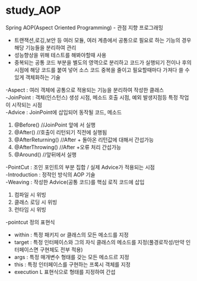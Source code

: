 # study_AOP

Spring AOP(Aspect Oriented Programming) - 관점 지향 프로그래밍 <br>
- 트랜잭션,로깅,보안 등 여러 모듈, 여러 계층에서 공통으로 필요로 하는 기능의 경우 해당 기능들을 분리하여 관리 <br>
- 성능향상을 위해 테스트를 해봐야할때 사용 <br>
- 중복되는 공통 코드 부분을 별도의 영역으로 분리하고 코드가 실행되기 전이나 후의 시점에 해당 코드를 붙여 넣어 소스 코드 중복을 줄이고 필요할때마다 가져다 쓸 수 있게 객체화하는 기술 <br>

-Aspect : 여러 객체에 공통으로 적용되는 기능을 분리하여 작성한 클래스 <br>
-JoinPoint : 객체(인스턴스) 생성 시점, 메소드 호출 시점, 예외 발생지점등 특정 작업이 시작되는 시점 <br>
-Advice : JoinPoint에 삽입되어 동작될 코드, 메소드
<ol>
    <li> @Before() //JoinPoint 앞에 서 실행</li>
	  <li> @After() //호출이 리턴되기 직전에 실행됨</li>
	  <li> @AfterReturning() //After + 돌아온 리턴값에 대해서 간섭가능</li>
	  <li> @AfterThrowing() //After +오류 처리 간섭가능</li>
	  <li> @Around() //앞뒤에서 실행</li>
</ol>
-PointCut : 조인 포인트의 부분 집합 / 실제 Advice가 적용되는 시점 <br>
-Introduction : 정적인 방식의 AOP 기술 <br>
-Weaving : 작성한 Advice(공통 코드)를 핵심 로직 코드에 삽입
<ol>
    <li>컴파일 시 위빙</li>
	  <li>클래스 로딩 시 위빙</li>
	  <li>런타임 시 위빙</li>
</ol>

-pointcut 정의 표현식 <br>
<ul>
  <li>within : 특정 패키지 or 클래스의 모든 메소드를 지정</li>
  <li>target : 특정 인터페이스와 그의 자식 클래스의 메소드를 지정(풀경로작성/만약 인터페이스면 구현체도 전부 적용)</li>
  <li>args : 특정 매개변수 형태를 갖는 모든 메소드르 지정</li>
  <li>this : 특정 인터페이스를 구현하는 프록시 객체를 지정</li>
  <li>execution L 표현식으로 형태를 지정하여 간섭</li>
</ul>
